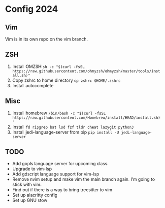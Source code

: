 # Config 2024

## Vim
Vim is in its own repo on the vim branch.

## ZSH
1. Install OMZSH `sh -c "$(curl -fsSL https://raw.githubusercontent.com/ohmyzsh/ohmyzsh/master/tools/install.sh)"`
2. Copy zshrc to home directory `cp zshrc $HOME/.zshrc`
3. Install autocomplete 

## Misc
1. Install homebrew `/bin/bash -c "$(curl -fsSL https://raw.githubusercontent.com/Homebrew/install/HEAD/install.sh)"`
2. Install `fd ripgrep bat lsd fzf tldr cheat lazygit python3`
3. Install jedi-language-server from pip `pip install -U jedi-language-server`

## TODO
* Add gopls language server for upcoming class
* Upgrade to vim-lsp
* Add gdscript language support for vim-lsp
* Remove nvim setup and make vim the main branch again. I'm going to stick with vim.
* Find out if there is a way to bring treesitter to vim
* Set up alacritty config
* Set up GNU stow
